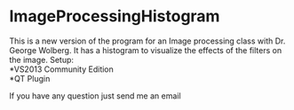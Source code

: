 # ImageProcessingHistogram
This is a new version of the program for an Image processing class with Dr. George Wolberg. It has a histogram to visualize the effects of the filters on the image.
Setup:<br>
*VS2013 Community Edition<br>
*QT Plugin <br>

If you have any question just send me an email
